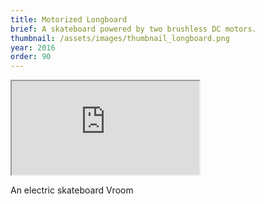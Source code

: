 ```yaml
---
title: Motorized Longboard
brief: A skateboard powered by two brushless DC motors.
thumbnail: /assets/images/thumbnail_longboard.png
year: 2016
order: 90
---
```


<iframe src="http://stl.brentyi.com/viewer/1483423750494" scrolling="no"></iframe>

An electric skateboard
Vroom
